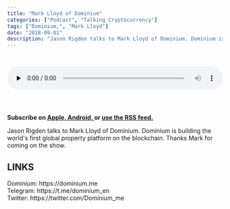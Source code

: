 ```yaml
---
title: "Mark Lloyd of Dominium"
categories: ["Podcast", "Talking Cryptocurrency"]
tags: ["Dominium,", "Mark Lloyd"]
date: "2018-09-01"
description: "Jason Rigden talks to Mark Lloyd of Dominium. Dominium is building the world's first global property platform on the blockchain."
---
```

<audio controls="" preload="none" style="padding-top:2em;padding-bottom:3em; width:100%;">
  <source 
  src="http://traffic.libsyn.com/talkingcryptocurrency/TalkingCryptocurrency_035.mp3"
  type="audio/mpeg">
  Your browser does not support the audio element.
</audio>

<p>
  <strong>
    Subscribe on 
    <a href="https://itunes.apple.com/us/podcast/talking-cryptocurrency/id1388099603?mt=2app=podcast">
        Apple,
    </a>
    <a href="https://www.google.com/podcasts?feed=aHR0cDovL3RhbGtpbmdjcnlwdG9jdXJyZW5jeS5saWJzeW4uY29tL3Jzcw%3D%3D">
      Android,
    </a>
    or
    <a href="http://talkingcryptocurrency.libsyn.com/rss">
      use the RSS feed.
      </a>
  </strong>
</p>

	
Jason Rigden talks to Mark Lloyd of Dominium. Dominium is building the world's first global property platform on the blockchain. Thanks Mark for coming on the show.

<h2>LINKS</h2>
Dominium: https://dominium.me<br>
Telegram: https://t.me/dominium_en<br>
Twitter: https://twitter.com/Dominium_me<br>
